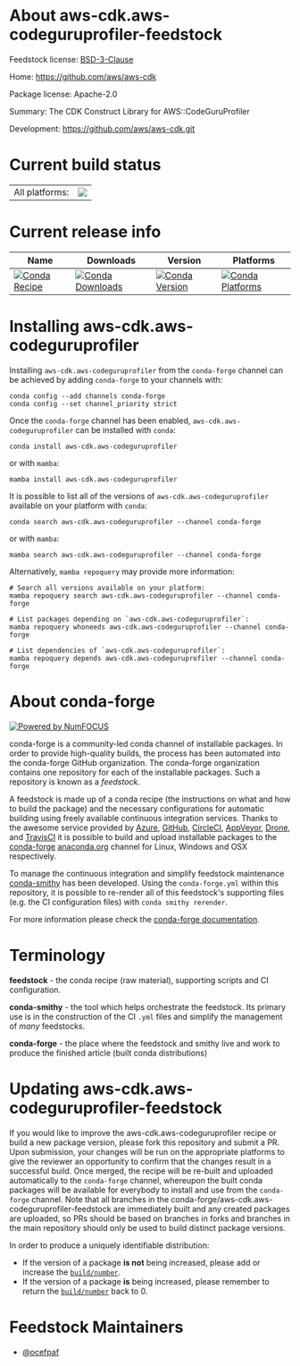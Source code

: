 About aws-cdk.aws-codeguruprofiler-feedstock
============================================

Feedstock license: [BSD-3-Clause](https://github.com/conda-forge/aws-cdk.aws-codeguruprofiler-feedstock/blob/main/LICENSE.txt)

Home: https://github.com/aws/aws-cdk

Package license: Apache-2.0

Summary: The CDK Construct Library for AWS::CodeGuruProfiler

Development: https://github.com/aws/aws-cdk.git

Current build status
====================


<table><tr><td>All platforms:</td>
    <td>
      <a href="https://dev.azure.com/conda-forge/feedstock-builds/_build/latest?definitionId=19948&branchName=main">
        <img src="https://dev.azure.com/conda-forge/feedstock-builds/_apis/build/status/aws-cdk.aws-codeguruprofiler-feedstock?branchName=main">
      </a>
    </td>
  </tr>
</table>

Current release info
====================

| Name | Downloads | Version | Platforms |
| --- | --- | --- | --- |
| [![Conda Recipe](https://img.shields.io/badge/recipe-aws--cdk.aws--codeguruprofiler-green.svg)](https://anaconda.org/conda-forge/aws-cdk.aws-codeguruprofiler) | [![Conda Downloads](https://img.shields.io/conda/dn/conda-forge/aws-cdk.aws-codeguruprofiler.svg)](https://anaconda.org/conda-forge/aws-cdk.aws-codeguruprofiler) | [![Conda Version](https://img.shields.io/conda/vn/conda-forge/aws-cdk.aws-codeguruprofiler.svg)](https://anaconda.org/conda-forge/aws-cdk.aws-codeguruprofiler) | [![Conda Platforms](https://img.shields.io/conda/pn/conda-forge/aws-cdk.aws-codeguruprofiler.svg)](https://anaconda.org/conda-forge/aws-cdk.aws-codeguruprofiler) |

Installing aws-cdk.aws-codeguruprofiler
=======================================

Installing `aws-cdk.aws-codeguruprofiler` from the `conda-forge` channel can be achieved by adding `conda-forge` to your channels with:

```
conda config --add channels conda-forge
conda config --set channel_priority strict
```

Once the `conda-forge` channel has been enabled, `aws-cdk.aws-codeguruprofiler` can be installed with `conda`:

```
conda install aws-cdk.aws-codeguruprofiler
```

or with `mamba`:

```
mamba install aws-cdk.aws-codeguruprofiler
```

It is possible to list all of the versions of `aws-cdk.aws-codeguruprofiler` available on your platform with `conda`:

```
conda search aws-cdk.aws-codeguruprofiler --channel conda-forge
```

or with `mamba`:

```
mamba search aws-cdk.aws-codeguruprofiler --channel conda-forge
```

Alternatively, `mamba repoquery` may provide more information:

```
# Search all versions available on your platform:
mamba repoquery search aws-cdk.aws-codeguruprofiler --channel conda-forge

# List packages depending on `aws-cdk.aws-codeguruprofiler`:
mamba repoquery whoneeds aws-cdk.aws-codeguruprofiler --channel conda-forge

# List dependencies of `aws-cdk.aws-codeguruprofiler`:
mamba repoquery depends aws-cdk.aws-codeguruprofiler --channel conda-forge
```


About conda-forge
=================

[![Powered by
NumFOCUS](https://img.shields.io/badge/powered%20by-NumFOCUS-orange.svg?style=flat&colorA=E1523D&colorB=007D8A)](https://numfocus.org)

conda-forge is a community-led conda channel of installable packages.
In order to provide high-quality builds, the process has been automated into the
conda-forge GitHub organization. The conda-forge organization contains one repository
for each of the installable packages. Such a repository is known as a *feedstock*.

A feedstock is made up of a conda recipe (the instructions on what and how to build
the package) and the necessary configurations for automatic building using freely
available continuous integration services. Thanks to the awesome service provided by
[Azure](https://azure.microsoft.com/en-us/services/devops/), [GitHub](https://github.com/),
[CircleCI](https://circleci.com/), [AppVeyor](https://www.appveyor.com/),
[Drone](https://cloud.drone.io/welcome), and [TravisCI](https://travis-ci.com/)
it is possible to build and upload installable packages to the
[conda-forge](https://anaconda.org/conda-forge) [anaconda.org](https://anaconda.org/)
channel for Linux, Windows and OSX respectively.

To manage the continuous integration and simplify feedstock maintenance
[conda-smithy](https://github.com/conda-forge/conda-smithy) has been developed.
Using the ``conda-forge.yml`` within this repository, it is possible to re-render all of
this feedstock's supporting files (e.g. the CI configuration files) with ``conda smithy rerender``.

For more information please check the [conda-forge documentation](https://conda-forge.org/docs/).

Terminology
===========

**feedstock** - the conda recipe (raw material), supporting scripts and CI configuration.

**conda-smithy** - the tool which helps orchestrate the feedstock.
                   Its primary use is in the construction of the CI ``.yml`` files
                   and simplify the management of *many* feedstocks.

**conda-forge** - the place where the feedstock and smithy live and work to
                  produce the finished article (built conda distributions)


Updating aws-cdk.aws-codeguruprofiler-feedstock
===============================================

If you would like to improve the aws-cdk.aws-codeguruprofiler recipe or build a new
package version, please fork this repository and submit a PR. Upon submission,
your changes will be run on the appropriate platforms to give the reviewer an
opportunity to confirm that the changes result in a successful build. Once
merged, the recipe will be re-built and uploaded automatically to the
`conda-forge` channel, whereupon the built conda packages will be available for
everybody to install and use from the `conda-forge` channel.
Note that all branches in the conda-forge/aws-cdk.aws-codeguruprofiler-feedstock are
immediately built and any created packages are uploaded, so PRs should be based
on branches in forks and branches in the main repository should only be used to
build distinct package versions.

In order to produce a uniquely identifiable distribution:
 * If the version of a package **is not** being increased, please add or increase
   the [``build/number``](https://docs.conda.io/projects/conda-build/en/latest/resources/define-metadata.html#build-number-and-string).
 * If the version of a package **is** being increased, please remember to return
   the [``build/number``](https://docs.conda.io/projects/conda-build/en/latest/resources/define-metadata.html#build-number-and-string)
   back to 0.

Feedstock Maintainers
=====================

* [@ocefpaf](https://github.com/ocefpaf/)


